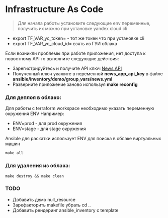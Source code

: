 # Infrastructure As Code

> Для начала работы установите следующие env переменные, получить их можно при установке yandex cloud cli

- export TF_VAR_yc_token= - тот же токен что при установке cli
- export TF_VAR_yc_cloud_id= взять из ГУИ облака

Если возникли проблемы при работе приложения, нет доступа к новостному API то выполните следующие действия:

- Зарегистрируйтесь и получите API ключ [News API](https://newsapi.org/register)
- Полученный ключ укажите в переменной **news_app_api_key** в файле **ansible/inventory/demo/group_vars/news.yml**
- Разверните приложение заново используя **make reconfig**
### Для деплоя в облако:

Для работы с terraform workspace необходимо указать переменную окружения ENV
Например:
* ENV=prod - для prod окружения
* ENV=stage - для stage окружения

Ansible для раскатки использует ENV для поиска в облаке виртуальных машин

```shell
make all
```

### Для удаления из облака:

```shell
make destroy && make clean
```


### TODO

* Добавить демо null_resource
* Зарефакторить makefile убрать cd ..
* Добавить рендеринг ansible_inventory с template